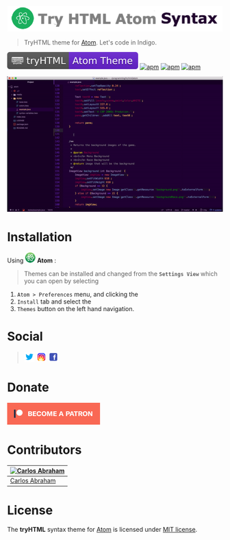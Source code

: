 ![Atom Syntax](media/atom-syntax.png)


> TryHTML theme for [Atom](https://atom.io). Let's code in Indigo.

[![Tryhtml-bandage](media/atom-theme.svg)](https://github.com/tryhtml)
[![apm](https://img.shields.io/apm/dm/tryhtml-atom-syntax.svg?style=flat-square)](https://atom.io/packages/tryhtml-atom-syntax) 
[![apm](https://img.shields.io/apm/v/tryhtml-atom-syntax.svg?style=flat-square)](https://atom.io/packages/tryhtml-atom-syntax) 
[![apm](https://img.shields.io/apm/l/tryhtml-atom-syntax.svg?style=flat-square)](https://atom.io/packages/tryhtml-atom-syntax)


![Trailer](media/screenshot.gif)

# Installation

Using ![Atom](media/atom.png) **Atom**  :

>Themes can be installed and changed from the **`Settings View`** which you can open by selecting

1. `Atom > Preferences` menu, and clicking the<br>
1. `Install` tab and select the<br>
1. `Themes` button on the left hand navigation.<br>
# Social

>[![Twitter](media/twitter.png)](https://twitter.com/tryhtml)
>[![Instagram](media/instagram.png)](https://instagram.com/tryhtml)
>[![Facebook](media/facebook.png)](https://facebook.com/tryhtml)

# Donate

[![Become a Patreon](media/patreon.png)](https://www.patreon.com/bePatron?u=10553679)

# Contributors

[![Carlos Abraham](https://avatars3.githubusercontent.com/u/21347264?s=100&v=43&s)](https://github.com/19cah) | 
--- |
[Carlos Abraham](https://github.com/19cah) |


# License

The **tryHTML** syntax theme for [Atom](https://atom.io) is licensed under [MIT license](LICENSE).
